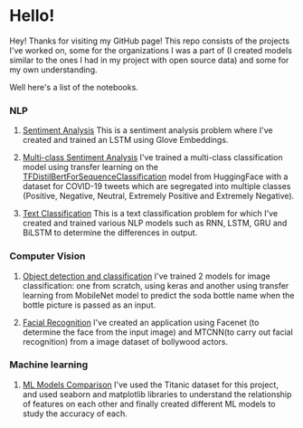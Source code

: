 
# Hello!

Hey! Thanks for visiting my GitHub page!
This repo consists of the projects I've worked on, some for the organizations I was a part of (I created models similar to the ones I had in my project with open source data) and some for my own understanding.

Well here's a list of the notebooks.

### NLP

1. [Sentiment Analysis](https://github.com/arunima2407/My-Projects/blob/main/using-lstm-embedding-layer%20(1).ipynb)
This is a sentiment analysis problem where I've created and trained an LSTM using Glove Embeddings. 

2. [Multi-class Sentiment Analysis](https://github.com/arunima2407/My-Projects/blob/main/bert-for-nlp-multi-class-classification.ipynb) 
I've trained a multi-class classification model using transfer learning on the [TFDistilBertForSequenceClassification](https://huggingface.co/docs/transformers/model_doc/distilbert) model from HuggingFace with a dataset for COVID-19 tweets which are segregated into multiple classes (Positive, Negative, Neutral, Extremely Positive and Extremely Negative). 

3. [Text Classification](https://github.com/arunima2407/My-Projects/blob/main/comparative-study-of-nlp-models%20(1).ipynb)
This is a text classification problem for which I've created and trained various NLP models such as RNN, LSTM, GRU and BiLSTM to determine the differences in output.

### Computer Vision

1. [Object detection and classification](https://github.com/arunima2407/My-Projects/blob/main/cola-bottle-classification-image-classification.ipynb)
I've trained 2 models for image classification: one from scratch, using keras and another using transfer learning from MobileNet model to predict the soda bottle name when the bottle picture is passed as an input.

2. [Facial Recognition](https://github.com/arunima2407/My-Projects/blob/main/facial-recognition-mtcnn-and-facenet.ipynb)
I've created an application using Facenet (to determine the face from the input image) and MTCNN(to carry out facial recognition) from a image dataset of bollywood actors.

### Machine learning

1. [ML Models Comparison](https://github.com/arunima2407/My-Projects/blob/main/exploratory-data-analysis-on-titanic-dataset%20(1).ipynb)
I've used the Titanic dataset for this project, and used seaborn and matplotlib libraries to understand the relationship of features on each other and finally created different ML models to study the accuracy of each.

